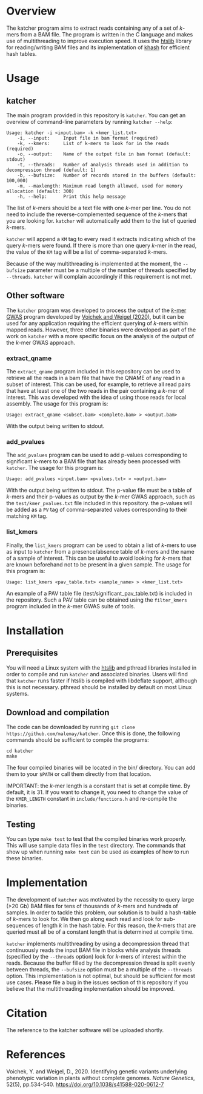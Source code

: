 # Overview

The katcher program aims to extract reads containing any of a set of *k*-mers
from a BAM file. The program is written in the C language and makes use of
multithreading to improve execution speed. It uses the
[htslib](https://github.com/samtools/htslib) library for reading/writing BAM
files and its implementation of
[khash](https://github.com/samtools/htslib/blob/develop/htslib/khash.h) for
efficient hash tables.

# Usage

## katcher

The main program provided in this repository is `katcher`. You can get an overview
of command-line parameters by running `katcher --help`:

	Usage: katcher -i <input.bam> -k <kmer_list.txt>
		-i, --input:     Input file in bam format (required)
		-k, --kmers:     List of k-mers to look for in the reads (required)
		-o, --output:    Name of the output file in bam format (default: stdout)
		-t, --threads:   Number of analysis threads used in addition to decompression thread (default: 1)
		-b, --bufsize:   Number of records stored in the buffers (default: 100,000)
		-m, --maxlength: Maximum read length allowed, used for memory allocation (default: 300)
		-h, --help:      Print this help message

The list of *k*-mers should be a text file with one *k*-mer per line. You do not need
to include the reverse-complemented sequence of the *k*-mers that you are looking for.
`katcher` will automatically add them to the list of queried *k*-mers.

`katcher` will append a `KM` tag to every read it extracts indicating which of the query
*k*-mers were found. If there is more than one query *k*-mer in the read, the value
of the `KM` tag will be a list of comma-separated *k*-mers.

Because of the way multithreading is implemented at the moment, the `--bufsize`
parameter must be a multiple of the number of threads specified by `--threads`. 
`katcher` will complain accordingly if this requirement is not met.

## Other software

The `katcher` program was developed to process the output of the
[*k*-mer GWAS](https://github.com/voichek/kmersGWAS) program developed by
[Voichek and Weigel (2020)](https://doi.org/10.1038/s41588-020-0612-7), but it can be used
for any application requiring the efficient querying of *k*-mers within mapped
reads.  However, three other binaries were developed as part of the work on `katcher`
with a more specific focus on the analysis of the output of the *k*-mer GWAS
approach.

### extract_qname

The `extract_qname` program included in this repository can be used to retrieve
all the reads in a bam file that have the QNAME of any read in a subset of interest.
This can be used, for example, to retrieve all read pairs that have at least one
of the two reads in the pair containing a *k*-mer of interest. This was developed
with the idea of using those reads for local assembly. The usage for this program is:

	Usage: extract_qname <subset.bam> <complete.bam> > <output.bam>

With the output being written to stdout.

### add_pvalues

The `add_pvalues` program can be used to add p-values corresponding to significant
*k*-mers to a BAM file that has already been processed with `katcher`. The usage
for this program is:

	Usage: add_pvalues <input.bam> <pvalues.txt> > <output.bam>

With the output being written to stdout. The p-value file must be a table
of *k*-mers and their p-values as output by the *k*-mer GWAS approach, such
as the `test/kmer_pvalues.txt` file included in this repository. the p-values
will be added as a `PV` tag of comma-separated values corresponding to their
matching `KM` tag.

### list_kmers

Finally, the `list_kmers` program can be used to obtain a list of *k*-mers to
use as input to `katcher` from a presence/absence table of *k*-mers and the
name of a sample of interest. This can be useful to avoid looking for *k*-mers
that are known beforehand not to be present in a given sample. The usage
for this program is:

	Usage: list_kmers <pav_table.txt> <sample_name> > <kmer_list.txt>

An example of a PAV table file (test/significant_pav_table.txt) is included in
the repository. Such a PAV table can be obtained using the `filter_kmers`
program included in the *k*-mer GWAS suite of tools.

# Installation

## Prerequisites

You will need a Linux system with the
[htslib](https://github.com/samtools/htslib) and pthread libraries installed in
order to compile and run `katcher` and associated binaries. Users will find
that `katcher` runs faster if htslib is compiled with libdeflate support,
although this is not necessary. pthread should be installed by default on most
Linux systems.

## Download and compilation

The code can be downloaded by running `git clone https://github.com/malemay/katcher`.
Once this is done, the following commands should be sufficient to compile the programs:

	cd katcher
	make

The four compiled binaries will be located in the bin/ directory. You can add them to
your `$PATH` or call them directly from that location.

IMPORTANT: the *k*-mer length is a constant that is set at compile time. By default, it is
31. If you want to change it, you need to change the value of the `KMER_LENGTH` constant
in `include/functions.h` and re-compile the binaries.

## Testing

You can type `make test` to test that the compiled binaries work properly. This
will use sample data files in the `test` directory. The commands that show up
when running `make test` can be used as examples of how to run these binaries.

# Implementation

The development of `katcher` was motivated by the necessity to query large (>20 Gb)
BAM files for tens of thousands of *k*-mers and hundreds of samples. In order to tackle
this problem, our solution is to build a hash-table of *k*-mers to look for. We then go
along each read and look for sub-sequences of length *k* in the hash table. For this reason,
the *k*-mers that are queried must all be of a constant length that is determined at
compile time.

`katcher` implements multithreading by using a decompression thread that continuously reads
the input BAM file in blocks while analysis threads (specified by the `--threads` option)
look for *k*-mers of interest within the reads. Because the buffer filled by the decompression
thread is split evenly between threads, the `--bufsize` option must be a multiple of the
`--threads` option. This implementation is not optimal, but should be sufficient for most use
cases. Please file a bug in the issues section of this repository if you believe that the
multithreading implementation should be improved.

# Citation

The reference to the katcher software will be uploaded shortly.

# References

Voichek, Y. and Weigel, D., 2020. Identifying genetic variants underlying
phenotypic variation in plants without complete genomes. *Nature Genetics*,
52(5), pp.534-540. <https://doi.org/10.1038/s41588-020-0612-7>

